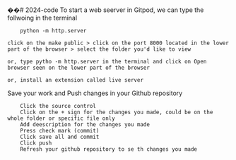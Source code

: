 ��#   2 0 2 4 - c o d e 
 
 To start a web seerver in Gitpod, we can type the follwoing in the terminal
```
    python -m http.server  
```   
    click on the make public > click on the port 8000 located in the lower part of the browser > select the folder you'd like to view

    or, type pytho -m http.server in the terminal and click on Open browser seen on the lower part of the browser

    or, install an extension called live server

Save your work and Push changes in your Github repository
```
    Click the source control
    Click on the + sign for the changes you made, could be on the whole folder or specific file only
    Add deescription for the changes you made
    Press check mark (commit)
    Click save all and commit
    Click push
    Refresh your github repository to se th changes you made
```
